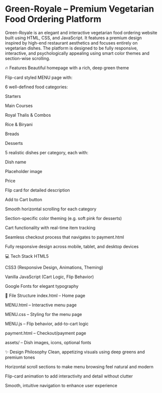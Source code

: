 # Green-Royale – Premium Vegetarian Food Ordering Platform

Green-Royale is an elegant and interactive vegetarian food ordering website built using HTML, CSS, and JavaScript. It features a premium design inspired by high-end restaurant aesthetics and focuses entirely on vegetarian dishes. The platform is designed to be fully responsive, interactive, and psychologically appealing using smart color themes and section-wise scrolling.

🔥 Features
Beautiful homepage with a rich, deep green theme

Flip-card styled MENU page with:

6 well-defined food categories:

Starters

Main Courses

Royal Thalis & Combos

Rice & Biryani

Breads

Desserts

5 realistic dishes per category, each with:

Dish name

Placeholder image

Price

Flip card for detailed description

Add to Cart button

Smooth horizontal scrolling for each category

Section-specific color theming (e.g. soft pink for desserts)

Cart functionality with real-time item tracking

Seamless checkout process that navigates to payment.html

Fully responsive design across mobile, tablet, and desktop devices

💻 Tech Stack
HTML5

CSS3 (Responsive Design, Animations, Theming)

Vanilla JavaScript (Cart Logic, Flip Behavior)

Google Fonts for elegant typography

📁 File Structure
index.html – Home page

MENU.html – Interactive menu page

MENU.css – Styling for the menu page

MENU.js – Flip behavior, add-to-cart logic

payment.html – Checkout/payment page

assets/ – Dish images, icons, optional fonts

✨ Design Philosophy
Clean, appetizing visuals using deep greens and premium tones

Horizontal scroll sections to make menu browsing feel natural and modern

Flip-card animation to add interactivity and detail without clutter

Smooth, intuitive navigation to enhance user experience
